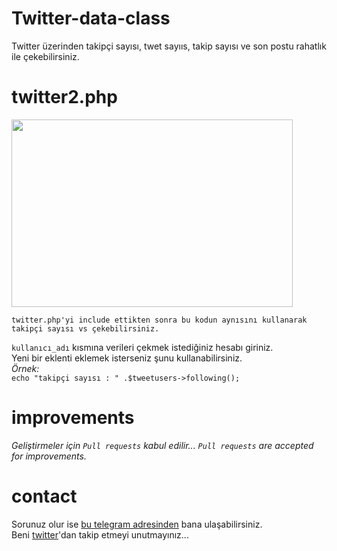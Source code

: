 # Twitter-data-class
Twitter üzerinden takipçi sayısı, twet sayııs, takip sayısı ve son postu rahatlık ile çekebilirsiniz. 
# twitter2.php

  <img src="https://i.imgyukle.com/2020/09/27/55QtLU.png" width="450" height="300">

    twitter.php'yi include ettikten sonra bu kodun aynısını kullanarak takipçi sayısı vs çekebilirsiniz.
  
  `kullanıcı_adı` kısmına verileri çekmek istediğiniz hesabı giriniz.<br>
  Yeni bir eklenti eklemek isterseniz şunu kullanabilirsiniz.<br>
  *Örnek:*<br>
  `echo "takipçi sayısı : " .$tweetusers->following();`


# improvements
*Geliştirmeler için `Pull requests` kabul edilir...*
*`Pull requests` are accepted for improvements.*

# contact
Sorunuz olur ise [bu telegram adresinden](http://t.me/tioxxs) bana ulaşabilirsiniz.<br>
Beni [twitter](https://twitter.com/TioxsUsta)'dan takip etmeyi unutmayınız...
